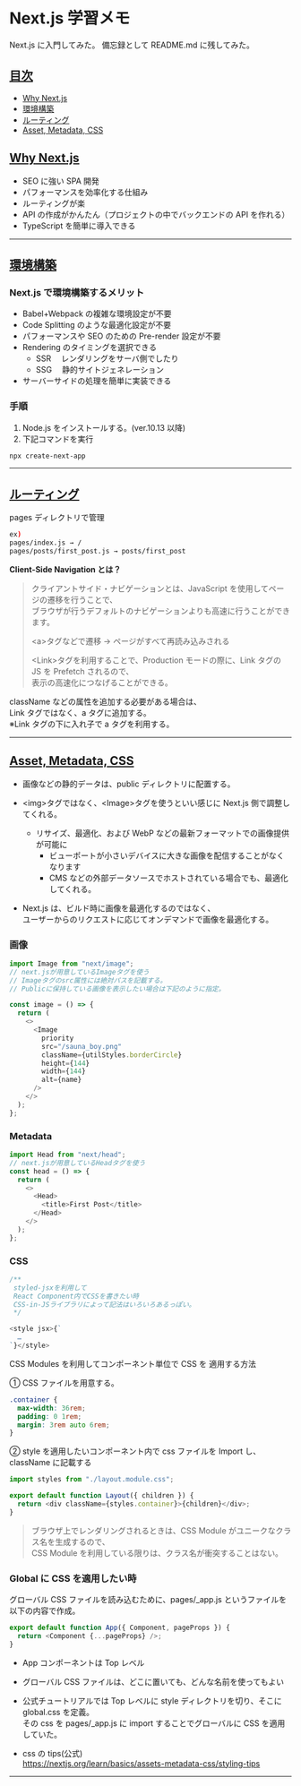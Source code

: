 # Next.js 学習メモ

Next.js に入門してみた。
備忘録として README.md に残してみた。

## <a id="index" href="#index">目次</a>

- [Why Next.js](#section1)
- [環境構築](#section2)
- [ルーティング](#section3)
- [Asset, Metadata, CSS](#section4)

## <a id="section1" href="#section1"> Why Next.js </a>

- SEO に強い SPA 開発
- パフォーマンスを効率化する仕組み
- ルーティングが楽
- API の作成がかんたん（プロジェクトの中でバックエンドの API を作れる）
- TypeScript を簡単に導入できる

---

## <a id="section2" href="#section2"> 環境構築</a>

### Next.js で環境構築するメリット

- Babel+Webpack の複雑な環境設定が不要
- Code Splitting のような最適化設定が不要
- パフォーマンスや SEO のための Pre-render 設定が不要
- Rendering のタイミングを選択できる
  - SSR 　レンダリングをサーバ側でしたり
  - SSG 　静的サイトジェネレーション
- サーバーサイドの処理を簡単に実装できる

### 手順

1. Node.js をインストールする。(ver.10.13 以降)
2. 下記コマンドを実行

```sh
npx create-next-app
```

---

## <a id="section3" href="#section3"> ルーティング </a>

pages ディレクトリで管理

```sh
ex)
pages/index.js → /
pages/posts/first_post.js → posts/first_post
```

**Client-Side Navigation とは？**

> クライアントサイド・ナビゲーションとは、JavaScript を使用してページの遷移を行うことで、\
> ブラウザが行うデフォルトのナビゲーションよりも高速に行うことができます。
>
> \<a>タグなどで遷移 → ページがすべて再読み込みされる
>
> \<Link>タグを利用することで、Production モードの際に、Link タグの JS を Prefetch されるので、\
> 表示の高速化につなげることができる。

className などの属性を追加する必要がある場合は、\
Link タグではなく、a タグに追加する。\
※Link タグの下に入れ子で a タグを利用する。

---

## <a id="section4" href="#section4">Asset, Metadata, CSS </a>

- 画像などの静的データは、public ディレクトリに配置する。

- \<img>タグではなく、\<Image>タグを使うといい感じに Next.js 側で調整してくれる。

  - リサイズ、最適化、および WebP などの最新フォーマットでの画像提供が可能に
    - ビューポートが小さいデバイスに大きな画像を配信することがなくなります
    - CMS などの外部データソースでホストされている場合でも、最適化してくれる。

- Next.js は、ビルド時に画像を最適化するのではなく、\
  ユーザーからのリクエストに応じてオンデマンドで画像を最適化する。

### 画像

```js
import Image from "next/image";
// next.jsが用意しているImageタグを使う
// Imageタグのsrc属性には絶対パスを記載する。
// Publicに保持している画像を表示したい場合は下記のように指定。

const image = () => {
  return (
    <>
      <Image
        priority
        src="/sauna_boy.png"
        className={utilStyles.borderCircle}
        height={144}
        width={144}
        alt={name}
      />
    </>
  );
};
```

### Metadata

```js
import Head from "next/head";
// next.jsが用意しているHeadタグを使う
const head = () => {
  return (
    <>
      <Head>
        <title>First Post</title>
      </Head>
    </>
  );
};
```

### CSS

```js
/**
 styled-jsxを利用して
 React Component内でCSSを書きたい時
 CSS-in-JSライブラリによって記法はいろいろあるっぽい。
 */

<style jsx>{`
  …
`}</style>
```

CSS Modules を利用してコンポーネント単位で CSS を 適用する方法

① CSS ファイルを用意する。

```css
.container {
  max-width: 36rem;
  padding: 0 1rem;
  margin: 3rem auto 6rem;
}
```

② style を適用したいコンポーネント内で css ファイルを Import し、className に記載する

```js
import styles from "./layout.module.css";

export default function Layout({ children }) {
  return <div className={styles.container}>{children}</div>;
}
```

> ブラウザ上でレンダリングされるときは、CSS Module がユニークなクラス名を生成するので、\
> CSS Module を利用している限りは、クラス名が衝突することはない。

### Global に CSS を適用したい時

グローバル CSS ファイルを読み込むために、pages/\_app.js というファイルを以下の内容で作成。

```js
export default function App({ Component, pageProps }) {
  return <Component {...pageProps} />;
}
```

- App コンポーネントは Top レベル
- グローバル CSS ファイルは、どこに置いても、どんな名前を使ってもよい
- 公式チュートリアルでは Top レベルに style ディレクトリを切り、そこに global.css を定義。\
  その css を pages/\_app.js に import することでグローバルに CSS を適用していた。

- css の tips(公式) \
  <https://nextjs.org/learn/basics/assets-metadata-css/styling-tips>

---
